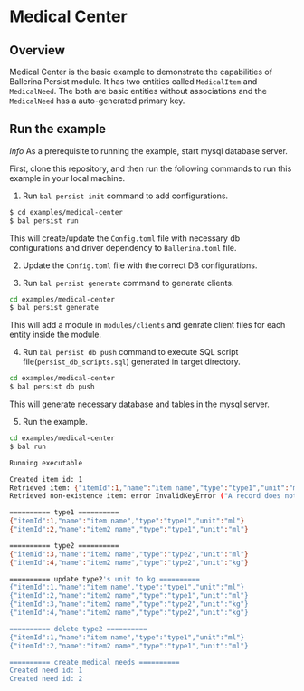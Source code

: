 # Medical Center

## Overview

Medical Center is the basic example to demonstrate the capabilities of Ballerina Persist module. It has two entities called `MedicalItem` and `MedicalNeed`. The both are basic entities without associations and the `MedicalNeed` has a auto-generated primary key.

## Run the example

*Info* As a prerequisite to running the example, start mysql database server.

First, clone this repository, and then run the following commands to run this example in your local machine.

1. Run `bal persist init` command to add configurations.

```sh
$ cd examples/medical-center
$ bal persist run
```
This will create/update the `Config.toml` file with necessary db configurations and driver dependency to `Ballerina.toml` file.

2. Update the `Config.toml` file with the correct DB configurations.

3. Run `bal persist generate` command to generate clients.

```sh
cd examples/medical-center
$ bal persist generate
```
This will add a module in `modules/clients` and genrate client files for each entity inside the module.

4. Run `bal persist db push` command to execute SQL script file(`persist_db_scripts.sql`) generated in target directory.

```sh
cd examples/medical-center
$ bal persist db push
```
This will generate necessary database and tables in the mysql server.

5. Run the example.

```sh
cd examples/medical-center
$ bal run

Running executable

Created item id: 1
Retrieved item: {"itemId":1,"name":"item name","type":"type1","unit":"ml"}
Retrieved non-existence item: error InvalidKeyError ("A record does not exist for 'MedicalItem' for key 20.")

========== type1 ==========
{"itemId":1,"name":"item name","type":"type1","unit":"ml"}
{"itemId":2,"name":"item2 name","type":"type1","unit":"ml"}

========== type2 ==========
{"itemId":3,"name":"item2 name","type":"type2","unit":"ml"}
{"itemId":4,"name":"item2 name","type":"type2","unit":"kg"}

========== update type2's unit to kg ==========
{"itemId":1,"name":"item name","type":"type1","unit":"ml"}
{"itemId":2,"name":"item2 name","type":"type1","unit":"ml"}
{"itemId":3,"name":"item2 name","type":"type2","unit":"kg"}
{"itemId":4,"name":"item2 name","type":"type2","unit":"kg"}

========== delete type2 ==========
{"itemId":1,"name":"item name","type":"type1","unit":"ml"}
{"itemId":2,"name":"item2 name","type":"type1","unit":"ml"}

========== create medical needs ==========
Created need id: 1
Created need id: 2
```


